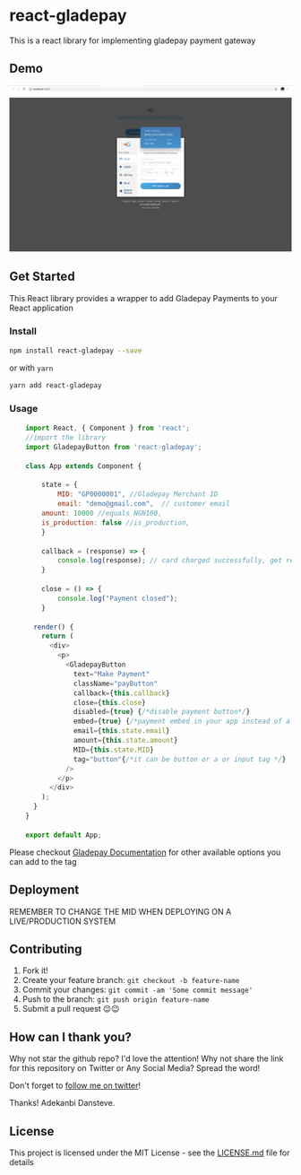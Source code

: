 # react-gladepay

This is a react library for implementing gladepay payment gateway

## Demo

![Demo](React_App.png?raw=true "Demo Image")

## Get Started

This React library provides a wrapper to add Gladepay Payments to your React application

### Install

```sh
npm install react-gladepay --save
```

or with `yarn`

```sh
yarn add react-gladepay
```

### Usage

```javascript
    import React, { Component } from 'react';
    //import the library
    import GladepayButton from 'react-gladepay';

    class App extends Component {

    	state = {
    		MID: "GP0000001", //Gladepay Merchant ID
    		email: "demo@gmail.com",  // customer email
        amount: 10000 //equals NGN100,
        is_production: false //is_production,
    	}

    	callback = (response) => {
    		console.log(response); // card charged successfully, get reference here
    	}

    	close = () => {
    		console.log("Payment closed");
    	}

      render() {
        return (
          <div>
            <p>
              <GladepayButton
                text="Make Payment"
                className="payButton"
                callback={this.callback}
                close={this.close}
                disabled={true} {/*disable payment button*/}
                embed={true} {/*payment embed in your app instead of a pop up*/}
                email={this.state.email}
                amount={this.state.amount}
                MID={this.state.MID}
                tag="button"{/*it can be button or a or input tag */}
              />
            </p>
          </div>
        );
      }
    }

    export default App;
```

Please checkout [Gladepay Documentation](https://developer.glade.ng/docs/#gladepay-inline-checkout) for other available options you can add to the tag

## Deployment

REMEMBER TO CHANGE THE MID WHEN DEPLOYING ON A LIVE/PRODUCTION SYSTEM

## Contributing

1. Fork it!
2. Create your feature branch: `git checkout -b feature-name`
3. Commit your changes: `git commit -am 'Some commit message'`
4. Push to the branch: `git push origin feature-name`
5. Submit a pull request 😉😉

## How can I thank you?

Why not star the github repo? I'd love the attention! Why not share the link for this repository on Twitter or Any Social Media? Spread the word!

Don't forget to [follow me on twitter](https://twitter.com/dansteveade)!

Thanks!
Adekanbi Dansteve.

## License

This project is licensed under the MIT License - see the [LICENSE.md](LICENSE.md) file for details
